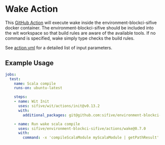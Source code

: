 # Wake Action

This [GitHub Action](https://github.com/features/actions) will execute wake
inside the environment-blockci-sifive docker container.  The
environment-blockci-sifive should be included into the wit workspace so that
build rules are aware of the available tools.  If no command is specified,
wake simply type checks the build rules.

See [action.yml](./action.yml) for a detailed list of input parameters.

## Example Usage

```yaml
jobs:
  test:
    name: Scala compile
    runs-on: ubuntu-latest

    steps:
    - name: Wit Init
      uses: sifive/wit/actions/init@v0.13.2
      with:
        additional_packages: git@github.com:sifive/environment-blockci-sifive.git::0.7.0

    - name: Run wake scala compile
      uses: sifive/environment-blockci-sifive/actions/wake@0.7.0
      with:
        command: -x 'compileScalaModule myScalaModule | getPathResult'
```
